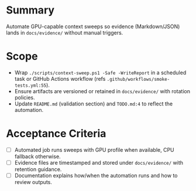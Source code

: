 # Summary
Automate GPU-capable context sweeps so evidence (Markdown/JSON) lands in `docs/evidence/` without manual triggers.

# Scope
- Wrap `./scripts/context-sweep.ps1 -Safe -WriteReport` in a scheduled task or GitHub Actions workflow (refs `.github/workflows/smoke-tests.yml:55`).
- Ensure artifacts are versioned or retained in `docs/evidence/` with rotation policies.
- Update `README.md` (validation section) and `TODO.md:4` to reflect the automation.

# Acceptance Criteria
- [ ] Automated job runs sweeps with GPU profile when available, CPU fallback otherwise.
- [ ] Evidence files are timestamped and stored under `docs/evidence/` with retention guidance.
- [ ] Documentation explains how/when the automation runs and how to review outputs.
